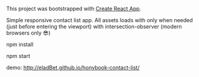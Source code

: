 This project was bootstrapped with [Create React App](https://github.com/facebook/create-react-app).

Simple responsive contact list app.
All assets loads with only when needed (just before entering the viewport) with intersection-observer (modern browsers only 😎)

npm install

npm start

demo:
http://eladBet.github.io/honybook-contact-list/
